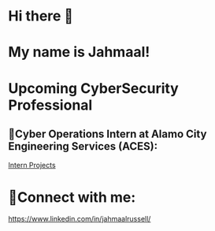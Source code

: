 # Hi there 👋 
# My name is Jahmaal!
# Upcoming CyberSecurity Professional

## 🏅Cyber Operations Intern at Alamo City Engineering Services (ACES):
[Intern Projects](https://github.com/jahmaalrussell/Cyber-Security-Projects)

# 📱Connect with me:
https://www.linkedin.com/in/jahmaalrussell/
